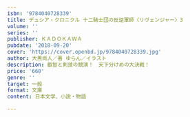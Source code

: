 ```yaml
---
isbn: '9784040728339'
title: デュシア・クロニクル 十二騎士団の反逆軍師〈リヴェンジャー〉3
volume: ''
series: ''
publisher: ＫＡＤＯＫＡＷＡ
pubdate: '2018-09-20'
cover: 'https://cover.openbd.jp/9784040728339.jpg'
author: 大黒尚人／著 ゆらん／イラスト
description: 叡智と剣技の競演！　天下分けめの大決戦！
price: '660'
genre: ''
target: 一般
format: 文庫
content: 日本文学、小説・物語

---
```

